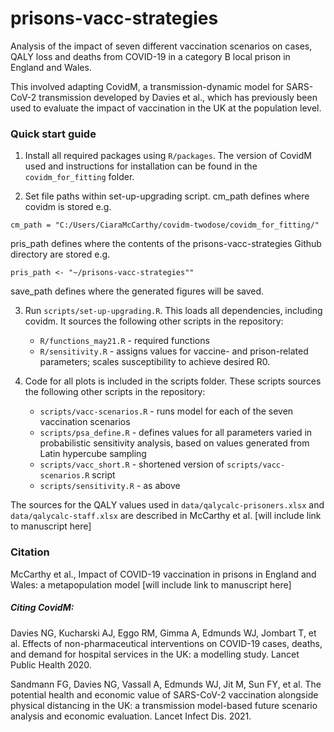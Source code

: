 # prisons-vacc-strategies

Analysis of the impact of seven different vaccination scenarios on cases, QALY loss and deaths from COVID-19 in a category B local prison in England and Wales. 

This involved adapting CovidM, a transmission-dynamic model for SARS-CoV-2 transmission  developed by Davies et al., which has previously been used to evaluate the impact of vaccination in the UK at the population level. 

### Quick start guide
1. Install all required packages using `R/packages`. The version of CovidM used and instructions for installation can be found in the `covidm_for_fitting` folder. 

2. Set file paths within set-up-upgrading script.
 cm_path defines where covidm is stored e.g.
 ```{r eval=FALSE}
 cm_path = "C:/Users/CiaraMcCarthy/covidm-twodose/covidm_for_fitting/"
 ```
 pris_path defines where the contents of the prisons-vacc-strategies Github directory are stored e.g.
 ```{r eval=FALSE}
 pris_path <- "~/prisons-vacc-strategies""
 ```
 save_path defines where the generated figures will be saved.
 
3. Run `scripts/set-up-upgrading.R`. This loads all dependencies, including covidm. It sources the following other scripts in the repository:
      * `R/functions_may21.R` - required functions
      * `R/sensitivity.R` - assigns values for vaccine- and prison-related parameters; scales susceptibility to achieve desired R0.

4. Code for all plots is included in the scripts folder. These scripts sources the following other scripts in the repository:
      * `scripts/vacc-scenarios.R` - runs model for each of the seven vaccination scenarios
      * `scripts/psa_define.R` - defines values for all parameters varied in probabilistic sensitivity analysis, based on values generated from Latin hypercube sampling
      * `scripts/vacc_short.R` - shortened version of `scripts/vacc-scenarios.R` script
      * `scripts/sensitivity.R` - as above

The sources for the QALY values used in `data/qalycalc-prisoners.xlsx` and `data/qalycalc-staff.xlsx` are described in McCarthy et al. [will include link to manuscript here]

### Citation
McCarthy et al., Impact of COVID-19 vaccination in prisons in England and Wales: a metapopulation model [will include link to manuscript here]

##### Citing CovidM:
Davies NG, Kucharski AJ, Eggo RM, Gimma A, Edmunds WJ, Jombart T, et al. Effects of non-pharmaceutical interventions on COVID-19 cases, deaths, and demand for hospital services in the UK: a modelling study. Lancet Public Health 2020. 

Sandmann FG, Davies NG, Vassall A, Edmunds WJ, Jit M, Sun FY, et al. The potential health and economic value of SARS-CoV-2 vaccination alongside physical distancing in the UK: a transmission model-based future scenario analysis and economic evaluation. Lancet Infect Dis. 2021.
